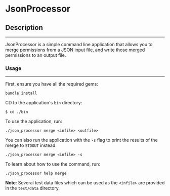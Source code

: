 # JsonProcessor

## Description
***
JsonProcessor is a simple command line application that allows you to merge permissions from a JSON input file, and write those merged permissions to an output file.

### Usage
***
First, ensure you have all the required gems:
```
bundle install
```
CD to the application's ```bin``` directory:
```
$ cd ./bin
```
To use the application, run:
```
./json_processor merge <infile> <outfile>
```
You can also run the application with the ```-s``` flag to print the results of the merge to ```STDOUT``` instead:
```
./json_processor merge <infile> -s
```
To learn about how to use the command, run:
```
./json_processor help merge
```
**Note**: Several test data files which can be used as the ```<infile>``` are provided in the ```test/data``` directory.